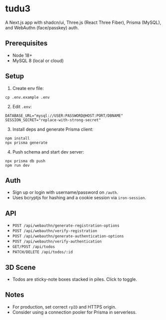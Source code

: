 # tudu3

A Next.js app with shadcn/ui, Three.js (React Three Fiber), Prisma (MySQL), and WebAuthn (face/passkey) auth.

## Prerequisites
- Node 18+
- MySQL 8 (local or cloud)

## Setup
1. Create env file:
```
cp .env.example .env
```
2. Edit `.env`:
```
DATABASE_URL="mysql://USER:PASSWORD@HOST:PORT/DBNAME"
SESSION_SECRET="replace-with-strong-secret"
```
3. Install deps and generate Prisma client:
```
npm install
npx prisma generate
```
4. Push schema and start dev server:
```
npx prisma db push
npm run dev
```

## Auth
- Sign up or login with username/password on `/auth`.
- Uses bcryptjs for hashing and a cookie session via `iron-session`.

## API
- `POST /api/webauthn/generate-registration-options`
- `POST /api/webauthn/verify-registration`
- `POST /api/webauthn/generate-authentication-options`
- `POST /api/webauthn/verify-authentication`
- `GET/POST /api/todos`
- `PATCH/DELETE /api/todos/:id`

## 3D Scene
- Todos are sticky-note boxes stacked in piles. Click to toggle.

## Notes
- For production, set correct `rpID` and HTTPS origin.
- Consider using a connection pooler for Prisma in serverless.
